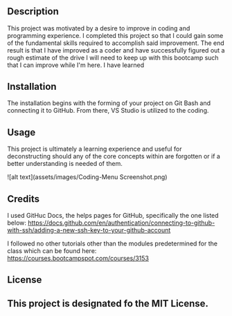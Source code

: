 # <Prework Study Guide>

## Description

This project was motivated by a desire to improve in coding and programming experience.  I completed this project so that I could gain some of the fundamental skills required to accomplish said improvement.  The end result is that I have improved as a coder and have successfully figured out a rough estimate of the drive I will need to keep up with this bootcamp such that I can improve while I'm here. I have learned 

## Installation

The installation begins with the forming of your project on Git Bash and connecting it to GitHub.  From there, VS Studio is utilized to the coding.

## Usage

This project is ultimately a learning experience and useful for deconstructing should any of the core concepts within are forgotten or if a better understanding is needed of them.

![alt text](assets/images/Coding-Menu Screenshot.png)

## Credits
I used GitHuc Docs, the helps pages for GitHub, specifically the one listed below:
https://docs.github.com/en/authentication/connecting-to-github-with-ssh/adding-a-new-ssh-key-to-your-github-account

I followed no other tutorials other than the modules predetermined for the class which can be found here:
https://courses.bootcampspot.com/courses/3153

## License

This project is designated fo the MIT License. 
---